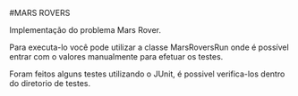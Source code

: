 #MARS ROVERS

Implementação do problema Mars Rover.

Para executa-lo você pode utilizar a classe MarsRoversRun onde é possível entrar com o valores manualmente para efetuar os testes.

Foram feitos alguns testes utilizando o JUnit, é possivel verifica-los dentro do diretorio de testes.